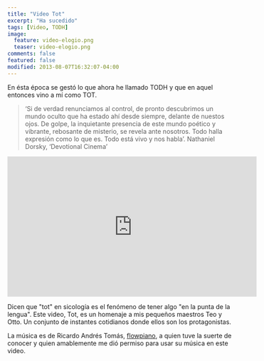 ```yaml
---
title: "Video Tot"
excerpt: "Ha sucedido"
tags: [Video, TODH]
image:
  feature: video-elogio.png
  teaser: video-elogio.png
comments: false
featured: false
modified: 2013-08-07T16:32:07-04:00
---
```


En ésta época se gestó lo que ahora he llamado TODH y que en aquel entonces vino a mí como TOT.

>‘Si de verdad renunciamos al control, de pronto descubrimos un mundo oculto que ha estado ahí desde siempre, delante de nuestos ojos. De golpe, la inquietante presencia de este mundo poético y vibrante, rebosante de misterio, se revela ante nosotros. Todo halla expresión como lo que es. Todo está vivo y nos habla’. Nathaniel Dorsky, ‘Devotional Cinema’

<iframe width="560" height="315" src="https://www.youtube.com/embed/O9hMUtGsrRs" frameborder="0" allowfullscreen></iframe>

Dicen que "tot" en sicología es el fenómeno de tener algo "en la punta de la lengua". Este video, Tot, es un homenaje a mis pequeños maestros Teo y Otto. Un conjunto de instantes cotidianos donde ellos son los protagonistas.

La música es de Ricardo Andrés Tomás, [flowpiano](http://flowpiano.es/), a quien tuve la suerte de conocer y quien amablemente me dió permiso para usar su música en este video.
